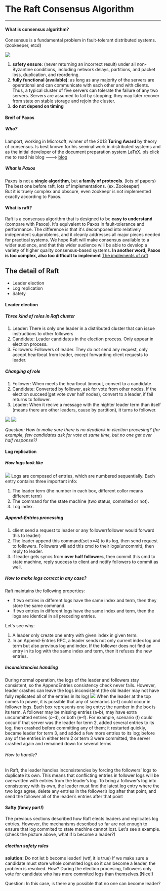 # The Raft Consensus Algorithm
_____
#### What is consensus algorithm?
Consensus is a fundamental problem in fault-tolerant distributed systems. (zookeeper, etcd)

![](https://img.alicdn.com/tfs/TB1fmKeiWmWBuNjy1XaXXXCbXXa-879-306.jpg)

1. **safety ensure**: (never returning an incorrect result) under all non-Byzantine conditions, including
network delays, partitions, and packet loss, duplication, and reordering.
2. **fully functional (available)**: as long as any majority of the servers are operational and can communicate with each other and with clients. Thus, a typical cluster of five servers can tolerate the failure of any two servers. Servers are assumed to fail by stopping; they may later recover from state on stable storage and rejoin the cluster.
3. **do not depend on timing**

#### Breif of Paxos
##### Who?
Lamport, working in Microsoft, winner of the 2013 **Turing Award** by theory of consensus.
Is best known for his seminal work in distributed systems and as the initial developer of the document preparation system LaTeX.
pls click me to read his blog ---> [blog](http://www.lamport.org/)
##### What is Paxos
Paxos is not a **single algorithm**, but **a family of protocols**. (lots of papers)
The best one before raft, lots of implementations. (ex. Zookeeper)  
But it is truely complex and obscure, even zookeepr is not implemented exactly according to Paxos.

#### What is raft?
Raft is a consensus algorithm that is designed to be **easy to understand** (compare with Paxos). It's equivalent to Paxos in fault-tolerance and performance. The difference is that it's decomposed into relatively independent subproblems, and it cleanly addresses all major pieces needed for practical systems. We hope Raft will make consensus available to a wider audience, and that this wider audience will be able to develop a variety of higher quality consensus-based systems.
**In another word, Paxos is too complex, also too difficult to implement**
[The implements of raft](https://raft.github.io/#implementations)

## The detail of Raft
* Leader election
* Log replication
* Safety

#### Leader election
##### Three kind of roles in Raft cluster
1. Leader: There is only one leader in a distributed cluster that can issue instructions to other followers
2. Candidate: Leader candidates in the election process. Only appear in election process.
3. Followers: Followers of leader. They do not send any request, only accept heartbeat from leader, except forwarding client requests to leader.

##### Changing of role
1. Follower: When meets the heartbeat timeout, convert to a candidate. 
2. Candidate: Converted by follower, ask for vote from other nodes. If the election succeed(get vote over half nodes), convert to a leader, if fail returns to follower.
3. Leader: When it recive a message with the highter leader term than itself (means there are other leaders, cause by partition), it turns to follower.

![](https://images2018.cnblogs.com/blog/471426/201804/471426-20180421111136094-922352391.png)
![](https://images2018.cnblogs.com/blog/471426/201804/471426-20180421111255916-1287292350.png)

*Question: How to make sure there is no deadlock in election procesing? 
(for example, few candidates ask for vote at same time, but no one get over half response?)*

#### Log replication
##### How logs look like
![](https://raw.githubusercontent.com/maemual/raft-zh_cn/master/images/raft-%E5%9B%BE6.png)
Logs are composed of entries, which are numbered sequentially. 
Each entry contains three important info:
1. The leader term (the number in each box, different collor means different term) 
2. The command for the state machine (two status, commited or not). 
3. Log index.

##### Append-Entries processing
1. client send a request to leader or any follower(follower would forward this to leader)
2. The leader append this command(set x=4) to its log, then send request to followers. Followers will add this cmd to their logs(uncommit), then reply to leader.
3. if leader gets syncs from **over half followers**, then commit this cmd to state machine, reply success to client and notify followers to commit as well. 

##### How to make logs correct in any case?
Raft maintains the following properties:
* If two entries in different logs have the same index and term, then they store the same command.
* If two entries in different logs have the same index and term, then the logs are identical in all preceding entries.

Let's see why:
1. A leader only create one entry with given index in given term.
2. In an Append-Entries RPC, a leader sends not only current index log and term but also previous log and index.  If the follower does not find an entry in its log with the same index and term, then it refuses the new entries. 

##### Inconsistencies handling
During normal operation, the logs of the leader and followers stay consistent, so the AppendEntries consistency check never fails. However, leader crashes can leave the logs inconsistent (the old leader may not have fully replicated all of the entries in its log)
![](https://raw.githubusercontent.com/maemual/raft-zh_cn/master/images/raft-%E5%9B%BE7.png)
When the leader at the top comes to power, it is possible that any of scenarios (a–f) could occur in follower
logs. Each box represents one log entry; the number in the box is its term. A follower may be missing entries (a–b), may have extra uncommitted entries (c–d), or both (e–f). For example, scenario (f) could occur if that server was the leader for term 2, added several entries to its log, then crashed before committing any of them; it restarted quickly, became leader for term 3, and added a few more entries to its log; before any of the entries in either term 2 or term 3 were committed, the server crashed again and remained down for several terms
###### How to handle?
In Raft, the leader handles inconsistencies by forcing the followers’ logs to duplicate its own. This means that conflicting entries in follower logs will be overwritten with entries from the leader’s log.
To bring a follower’s log into consistency with its own, the leader must find the latest log entry where the two logs agree, delete any entries in the follower’s log after that point, and send the follower all of the leader’s entries after that point

#### Safty (fancy part!)
The previous sections described how Raft elects leaders and replicates log entries. However, the mechanisms described so far are not enough to ensure that log commited to state machine cannot lost. 
Let's see a example. (check the picture above, what if b become a leader?)

##### election safety rules
**solution:**
Do not let b become leader! (wtf, it is true)
If we make sure a candidate must store whole commited logs so it can become a leader, the problem is resolved.
How? 
During the election procesing, followers only vote for candidate who has more commited logs than themselves.(Nice!)

Question: In this case, is there any possible that no one can become leader?




